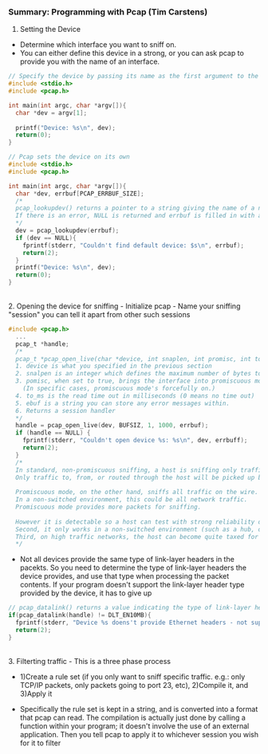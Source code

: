 ### Summary: Programming with Pcap (Tim Carstens)

1. Setting the Device
- Determine which interface you want to sniff on.
- You can either define this device in a strong, or you can ask pcap to provide you with the name of an interface.
```c
// Specify the device by passing its name as the first argument to the program
#include <stdio.h>
#include <pcap.h>

int main(int argc, char *argv[]){
  char *dev = argv[1];
  
  printf("Device: %s\n", dev);
  return(0);
}
```

```c
// Pcap sets the device on its own
#include <stdio.h>
#include <pcap.h>

int main(int argc, char *argv[]){
  char *dev, errbuf[PCAP_ERRBUF_SIZE];
  /*
  pcap_lookupdev() returns a pointer to a string giving the name of a network device.
  If there is an error, NULL is returned and errbuf is filled in with an appropriate error message
  */
  dev = pcap_lookupdev(errbuf);
  if (dev == NULL){
    fprintf(stderr, "Couldn't find default device: $s\n", errbuf);
    return(2);
  }
  printf("Device: %s\n", dev);
  return(0);
}
```

<br />
2. Opening the device for sniffing
- Initialize pcap
- Name your sniffing "session" you can tell it apart from other such sessions

```c
#include <pcap.h>
  ...
  pcap_t *handle;
  /*
  pcap_t *pcap_open_live(char *device, int snaplen, int promisc, int to_ms, char *ebuf)
  1. device is what you specified in the previous section
  2. snalpen is an integer which defines the maximum number of bytes to be captured by pcap
  3. pomisc, when set to true, brings the interface into promiscuous mode. 
    (In specific cases, promiscuous mode's forcefully on.)
  4. to_ms is the read time out in milliseconds (0 means no time out)
  5. ebuf is a string you can store any error messages within.
  6. Returns a session handler
  */
  handle = pcap_open_live(dev, BUFSIZ, 1, 1000, errbuf);
  if (handle == NULL) {
    fprintf(stderr, "Couldn't open device %s: %s\n", dev, errbuff);
    return(2);
  }
  /*
  In standard, non-promiscuous sniffing, a host is sniffing only traffic that is directly related to it. 
  Only traffic to, from, or routed through the host will be picked up by the sniffer.
  
  Promiscuous mode, on the other hand, sniffs all traffic on the wire. 
  In a non-switched environment, this could be all network traffic. 
  Promiscuous mode provides more packets for sniffing. 
  
  However it is detectable so a host can test with strong reliability determine if another host is doing promiscuous sniffing. 
  Second, it only works in a non-switched environment (such as a hub, or a switch that is being ARP flooded). 
  Third, on high traffic networks, the host can become quite taxed for system resources.
  */
```
- Not all devices provide the same type of link-layer headers in the pacekts. So you need to determine the type of link-layer headers the device provides, and use that type when processing the packet contents. If your program doesn't support the link-layer header type provided by the device, it has to give up
```c
// pcap_datalink() returns a value indicating the type of link-layer headers
if(pcap_datalink(handle) != DLT_EN10MB){
  fprintf(stderr, "Device %s doens't provide Ethernet headers - not supported\n", dev);
  return(2);
}
```

<br />
3. Filterting traffic
- This is a three phase process

- 1)Create a rule set (if you only want to sniff specific traffic. e.g.: only TCP/IP packets, only packets going to port 23, etc), 2)Compile it, and 3)Apply it

- Specifically the rule set is kept in a string, and is converted into a format that pcap can read. The compilation is actually just done by calling a function within your program; it doesn't involve the use of an external application. Then you tell pcap to apply it to whichever session you wish for it to filter
